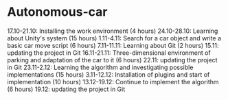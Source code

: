 # Autonomous-car

17.10-21.10: Installing the work environment (4 hours)
24.10-28.10: Learning about Unity's system (15 hours)
1.11-4.11: Search for a car object and write a basic car move script (6 hours)
7.11-11.11: Learning about Git (2 hours)
15.11: updating the project in Git
16.11-21.11: Three-dimensional environment of parking and adaptation of the car to it (6 hours)
22.11: updating the project in Git
23.11-2.12: Learning the algorithm and investigating possible implementations (15 hours)
3.11-12.12: Installation of plugins and start of implementation (10 hours)
13.12-19.12: Continue to implement the algorithm (6 hours)
19.12: updating the project in Git
